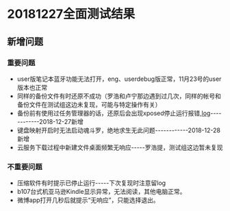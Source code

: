 # 20181227全面测试结果
## 新增问题
### 重要问题
- user版笔记本蓝牙功能无法打开，eng、userdebug版正常，11月23号的user版本也正常
- 同样的备份文件有时还原不成功（罗浩和卢宁那边遇到过几次，同样的帐号和备份文件在测试组这边未复现，可能与特定操作有关）
- 备份前有使用过任务管理器的话，还原后会出现xposed停止运行报错,[log](https://github.com/openthos/app-testing-results/blob/master/%E6%B5%8B%E8%AF%95%E5%86%85%E5%AE%B9%E5%8F%8A%E7%BB%93%E6%9E%9C/%E5%8A%9F%E8%83%BD%E6%B5%8B%E8%AF%95%E7%9B%B8%E5%85%B3/%E4%BA%91%E6%9C%8D%E5%8A%A1/log/xposedstop.txt)------------2018-12-27新增
- 键盘映射开启时无法启动魂斗罗，绝地求生无此问题------------2018-12-28新增
- 云服务下载过程中新建文件桌面频繁无响应-----罗浩提，测试组这边暂未复现

### 不重要问题
- 压缩软件有时提示已停止运行-----下次复现时注意留log
- b107台式机亚马逊Kindle显示异常，无法阅读，其他电脑正常。
- 微博app打开几秒后就提示“无响应”，只能选择退出。
